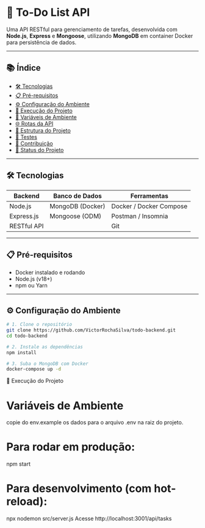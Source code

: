 # 📝 To-Do List API

Uma API RESTful para gerenciamento de tarefas, desenvolvida com **Node.js**, **Express** e **Mongoose**, utilizando **MongoDB** em container Docker para persistência de dados.

---

## 📚 Índice

- [🛠 Tecnologias](#-tecnologias)
- [📋 Pré-requisitos](#-pré-requisitos)
- [⚙ Configuração do Ambiente](#-configuração-do-ambiente)
- [🚀 Execução do Projeto](#-execução-do-projeto)
- [🔐 Variáveis de Ambiente](#-variáveis-de-ambiente)
- [🌐 Rotas da API](#-rotas-da-api)
- [📁 Estrutura do Projeto](#-estrutura-do-projeto)
- [🧪 Testes](#-testes)
- [🤝 Contribuição](#-contribuição)
- [🎯 Status do Projeto](#-status-do-projeto)

---

## 🛠 Tecnologias

| Backend     | Banco de Dados | Ferramentas                |
|-------------|----------------|----------------------------|
| Node.js     | MongoDB (Docker) | Docker / Docker Compose    |
| Express.js  | Mongoose (ODM) | Postman / Insomnia         |
| RESTful API |                | Git                        |

---

## 📋 Pré-requisitos

- Docker instalado e rodando
- Node.js (v18+)
- npm ou Yarn

---

## ⚙ Configuração do Ambiente

```bash
# 1. Clone o repositório
git clone https://github.com/VictorRochaSilva/todo-backend.git
cd todo-backend

# 2. Instale as dependências
npm install

# 3. Suba o MongoDB com Docker
docker-compose up -d

```
🚀 Execução do Projeto

# Variáveis de Ambiente
copie do env.example os dados para o arquivo .env na raiz do projeto.

# Para rodar em produção:
npm start

# Para desenvolvimento (com hot-reload):
npx nodemon src/server.js
Acesse http://localhost:3001/api/tasks